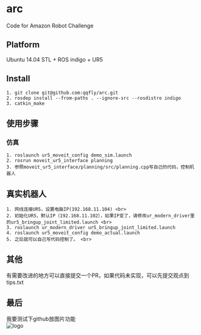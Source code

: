 # arc
Code for Amazon Robot Challenge <br>

## Platform
Ubuntu 14.04 STL + ROS indigo + UR5 <br>

## Install

```
1. git clone git@github.com:qqfly/arc.git
2. rosdep install --from-paths . --ignore-src --rosdistro indigo
3. catkin_make
```

## 使用步骤
### 仿真
```
1. roslaunch ur5_moveit_config demo_sim.launch
2. rosrun moveit_ur5_interface planning
3. 参照moveit_ur5_interface/planning/src/planning.cpp写自己的代码，控制机器人
```
## 真实机器人
```
1. 网线连接UR5，设置电脑IP(192.168.11.104) <br>
2. 初始化UR5，默认IP（192.168.11.102），如果IP变了，请修改ur_modern_driver里的ur5_bringup_joint_limited.launch <br>
3. roslaunch ur_modern_driver ur5_bringup_joint_limited.launch
4. roslaunch ur5_moveit_config demo_actual.launch
5. 之后就可以自己写代码控制了。 <br>
```
## 其他
有需要改进的地方可以直接提交一个PR，如果代码未实现，可以先提交观点到tips.txt <br>

## 最后
我要测试下github放图片功能 <br>
![logo](https://raw.githubusercontent.com/qqfly/hello-world/master/pic/qrcode_for_gh_e4a5e3dc2cde_258.jpg "我的公众号")

